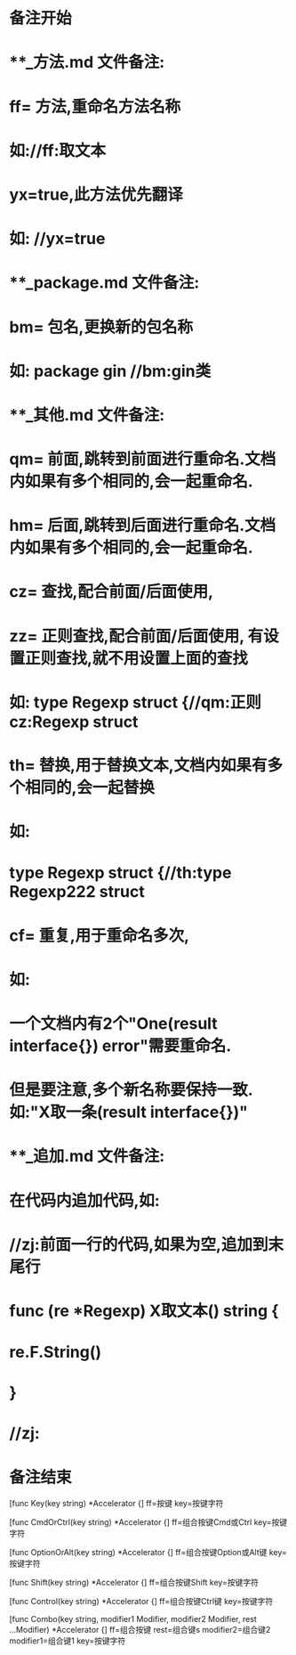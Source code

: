 # 备注开始
# **_方法.md 文件备注:
# ff= 方法,重命名方法名称
# 如://ff:取文本
#
# yx=true,此方法优先翻译
# 如: //yx=true

# **_package.md 文件备注:
# bm= 包名,更换新的包名称 
# 如: package gin //bm:gin类

# **_其他.md 文件备注:
# qm= 前面,跳转到前面进行重命名.文档内如果有多个相同的,会一起重命名.
# hm= 后面,跳转到后面进行重命名.文档内如果有多个相同的,会一起重命名.
# cz= 查找,配合前面/后面使用,
# zz= 正则查找,配合前面/后面使用, 有设置正则查找,就不用设置上面的查找
# 如: type Regexp struct {//qm:正则 cz:Regexp struct
#
# th= 替换,用于替换文本,文档内如果有多个相同的,会一起替换
# 如:
# type Regexp struct {//th:type Regexp222 struct
#
# cf= 重复,用于重命名多次,
# 如: 
# 一个文档内有2个"One(result interface{}) error"需要重命名.
# 但是要注意,多个新名称要保持一致. 如:"X取一条(result interface{})"

# **_追加.md 文件备注:
# 在代码内追加代码,如:
# //zj:前面一行的代码,如果为空,追加到末尾行
# func (re *Regexp) X取文本() string { 
# re.F.String()
# }
# //zj:
# 备注结束

[func Key(key string) *Accelerator {]
ff=按键
key=按键字符

[func CmdOrCtrl(key string) *Accelerator {]
ff=组合按键Cmd或Ctrl
key=按键字符

[func OptionOrAlt(key string) *Accelerator {]
ff=组合按键Option或Alt键
key=按键字符

[func Shift(key string) *Accelerator {]
ff=组合按键Shift
key=按键字符

[func Control(key string) *Accelerator {]
ff=组合按键Ctrl键
key=按键字符

[func Combo(key string, modifier1 Modifier, modifier2 Modifier, rest ...Modifier) *Accelerator {]
ff=组合按键
rest=组合键s
modifier2=组合键2
modifier1=组合键1
key=按键字符
